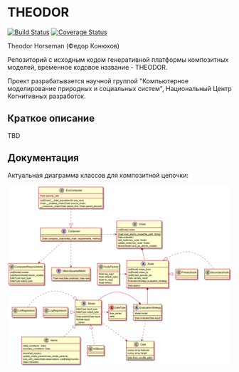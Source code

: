 # THEODOR
[![Build Status](https://travis-ci.com/J3FALL/THEODOR.svg?token=ABTJ8bEXZokRxF3wLrtJ&branch=master)](https://travis-ci.com/J3FALL/THEODOR) [![Coverage Status](https://coveralls.io/repos/github/J3FALL/THEODOR/badge.svg?branch=master)](https://coveralls.io/github/J3FALL/THEODOR?branch=master)

Theodor Horseman (Федор Конюхов)

Репозиторий с исходным кодом генеративной платформы композитных моделей,
временное кодовое название - THEODOR. 

Проект разрабатывается научной группой
"Компьютерное моделирование природных и социальных систем", Национальный Центр
Когнитивных разработок.

## Краткое описание
TBD

## Документация

Актуальная диаграмма классов для композитной цепочки:

![Chain](/design/figures/core.png)

